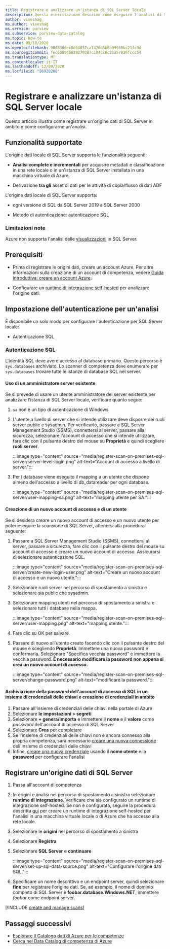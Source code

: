 ```yaml
---
title: Registrare e analizzare un'istanza di SQL Server locale
description: Questa esercitazione descrive come eseguire l'analisi di SQL Server locale usando un runtime di integrazione self-hosted.
author: viseshag
ms.author: viseshag
ms.service: purview
ms.subservice: purview-data-catalog
ms.topic: how-to
ms.date: 09/18/2020
ms.openlocfilehash: 9003366ec0d64057ca7426d5b6b99986bc21fc9d
ms.sourcegitcommit: fec60094b829270387c104cc6c21257826fccc54
ms.translationtype: MT
ms.contentlocale: it-IT
ms.lasthandoff: 12/09/2020
ms.locfileid: "96920288"
---
```

# <a name="register-and-scan-an-on-premises-sql-server"></a>Registrare e analizzare un'istanza di SQL Server locale

Questo articolo illustra come registrare un'origine dati di SQL Server in ambito e come configurarne un'analisi.

## <a name="supported-capabilities"></a>Funzionalità supportate

L'origine dati locale di SQL Server supporta le funzionalità seguenti:

- **Analisi complete e incrementali** per acquisire metadati e classificazione in una rete locale o in un'istanza di SQL Server installata in una macchina virtuale di Azure.

- Derivazione **tra gli** asset di dati per le attività di copia/flusso di dati ADF

L'origine dati locale di SQL Server supporta:

- ogni versione di SQL da SQL Server 2019 a SQL Server 2000

- Metodo di autenticazione: autenticazione SQL

### <a name="known-limitations"></a>Limitazioni note

Azure non supporta l'analisi delle [visualizzazioni](https://docs.microsoft.com/sql/relational-databases/views/views?view=sql-server-ver15) in SQL Server. 

## <a name="prerequisites"></a>Prerequisiti

- Prima di registrare le origini dati, creare un account Azure. Per altre informazioni sulla creazione di un account di competenza, vedere [Guida introduttiva: creare un account Azure](create-catalog-portal.md).

- Configurare un [runtime di integrazione self-hosted](manage-integration-runtimes.md) per analizzare l'origine dati.

## <a name="setting-up-authentication-for-a-scan"></a>Impostazione dell'autenticazione per un'analisi

È disponibile un solo modo per configurare l'autenticazione per SQL Server locale:

- Autenticazione SQL

### <a name="sql-authentication"></a>Autenticazione SQL

L'identità SQL deve avere accesso al database primario. Questo percorso è `sys.databases` archiviato. Lo scanner di competenza deve enumerare per `sys.databases` trovare tutte le istanze di database SQL nel server.

#### <a name="using-an-existing-server-administrator"></a>Uso di un amministratore server esistente

Se si prevede di usare un utente amministratore del server esistente per analizzare l'istanza di SQL Server locale, verificare quanto segue:

1. `sa` non è un tipo di autenticazione di Windows.

2. L'utente a livello di server che si intende utilizzare deve disporre dei ruoli server public e sysadmin. Per verificarlo, passare a SQL Server Management Studio (SSMS), connettersi al server, passare alla sicurezza, selezionare l'account di accesso che si intende utilizzare, fare clic con il pulsante destro del mouse su **Proprietà** e quindi scegliere **ruoli server**.

   :::image type="content" source="media/register-scan-on-premises-sql-server/server-level-login.png" alt-text="Account di accesso a livello di server.":::

3. Per i database viene eseguito il mapping a un utente che dispone almeno dell'accesso a livello di db_datareader per ogni database.

   :::image type="content" source="media/register-scan-on-premises-sql-server/user-mapping-sa.png" alt-text="mapping utente per SA.":::

#### <a name="creating-a-new-login-and-user"></a>Creazione di un nuovo account di accesso e di un utente

Se si desidera creare un nuovo account di accesso e un nuovo utente per poter eseguire la scansione di SQL Server, attenersi alla procedura seguente:

1. Passare a SQL Server Management Studio (SSMS), connettersi al server, passare a sicurezza, fare clic con il pulsante destro del mouse su account di accesso e creare un nuovo account di accesso. Assicurarsi di selezionare autenticazione SQL.

   :::image type="content" source="media/register-scan-on-premises-sql-server/create-new-login-user.png" alt-text="Creare un nuovo account di accesso e un nuovo utente.":::

2. Selezionare ruoli server nel percorso di spostamento a sinistra e selezionare sia public che sysadmin.

3. Selezionare mapping utenti nel percorso di spostamento a sinistra e selezionare tutti i database nella mappa.

   :::image type="content" source="media/register-scan-on-premises-sql-server/user-mapping.png" alt-text="mapping utente.":::

4. Fare clic su OK per salvare.

5. Passare di nuovo all'utente creato facendo clic con il pulsante destro del mouse e scegliendo **Proprietà**. Immettere una nuova password e confermarla. Selezionare "Specifica vecchia password" e immettere la vecchia password. **È necessario modificare la password non appena si crea un nuovo account di accesso.**

   :::image type="content" source="media/register-scan-on-premises-sql-server/change-password.png" alt-text="modificare la password.":::

#### <a name="storing-your-sql-login-password-in-a-key-vault-and-creating-a-credential-in-purview"></a>Archiviazione della password dell'account di accesso di SQL in un insieme di credenziali delle chiavi e creazione di credenziali in ambito

1. Passare all'insieme di credenziali delle chiavi nella portale di Azure
1. Selezionare **le impostazioni > segreti**
1. Selezionare **+ genera/importa** e immettere il **nome** e il **valore** come *password* dell'account di accesso di SQL Server
1. Selezionare **Crea** per completare
1. Se l'insieme di credenziali delle chiavi non è ancora connesso alla propria competenza, sarà necessario [creare una nuova connessione](manage-credentials.md#create-azure-key-vaults-connections-in-your-azure-purview-account) dell'insieme di credenziali delle chiavi
1. Infine, [creare una nuova credenziale](manage-credentials.md#create-a-new-credential) usando il **nome utente** e la **password** per configurare l'analisi

## <a name="register-a-sql-server-data-source"></a>Registrare un'origine dati di SQL Server

1. Passa all'account di competenza

1. In origini e analisi nel percorso di spostamento a sinistra selezionare **runtime di integrazione**. Verificare che sia configurato un runtime di integrazione self-hosted. Se non è configurata, seguire la procedura descritta [qui](manage-integration-runtimes.md) per creare un runtime di integrazione self-hosted per l'analisi in una macchina virtuale locale o di Azure che ha accesso alla rete locale.

1. Selezionare le **origini** nel percorso di spostamento a sinistra

1. Selezionare **Registra**

1. Selezionare **SQL Server** e **continuare**

   :::image type="content" source="media/register-scan-on-premises-sql-server/set-up-sql-data-source.png" alt-text="Configurare l'origine dati SQL.":::

5. Specificare un nome descrittivo e un endpoint server, quindi selezionare **fine** per registrare l'origine dati. Se, ad esempio, il nome di dominio completo di SQL Server è **foobar.database.Windows.NET**, immettere *foobar* come endpoint server.

[!INCLUDE [create and manage scans](includes/manage-scans.md)]

## <a name="next-steps"></a>Passaggi successivi

- [Esplorare il Catalogo dati di Azure per le competenze](how-to-browse-catalog.md)
- [Cerca nel Data Catalog di competenza di Azure](how-to-search-catalog.md)
